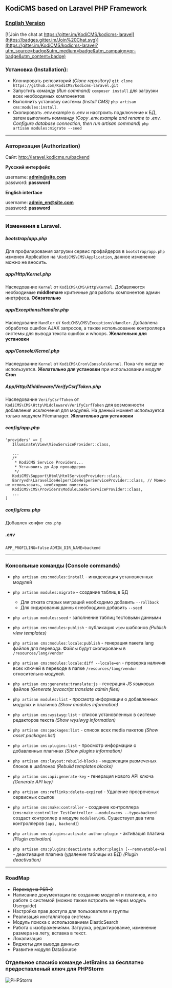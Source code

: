 ## KodiCMS based on Laravel PHP Framework 
### [English Version](https://github.com/teodorsandu/kodicms-laravel/blob/dev/README_EN.md)

[![Join the chat at https://gitter.im/KodiCMS/kodicms-laravel](https://badges.gitter.im/Join%20Chat.svg)](https://gitter.im/KodiCMS/kodicms-laravel?utm_source=badge&utm_medium=badge&utm_campaign=pr-badge&utm_content=badge)

### Установка (Installation):

 * Клонировать репозиторий *(Clone repository)* `git clone https://github.com/KodiCMS/kodicms-laravel.git`
 * Запустить команду *(Run command)* `composer install` для загрузки всех необходимых компонентов
 * Выполнить установку системы *(Install CMS)* `php artisan cms:modules:install`. 
 * Скопировать .env.example в .env и настроить подключение к БД, затем выполнить комманду *(Copy .env.example and rename to .env. Configure database connection, then run artisan command)* `php artisan modules:migrate --seed`
 
---

### Авторизация (Authorization)

Сайт: http://laravel.kodicms.ru/backend

**Русский интерфейс**

username: **admin@site.com**  
password: **password**

**English interface**

username: **admin_en@site.com**  
password: **password**

---

### Изменения в Laravel.

##### bootstrap/app.php
Для профилирования загрузки сервис профайдеров в `bootstrap/app.php` изменен Application на `\KodiCMS\CMS\Application`, 
данное изменение можно не вносить.

##### app/Http/Kernel.php
Наследование `Kernel` от `KodiCMS\CMS\Http\Kernel`. Добавляются необходимые **middlemare** критичные для работы компонентов админ инетрфеса. **Обязательно**

##### app/Exceptions/Handler.php
Наследование `Handler` от `KodiCMS\CMS\Exceptions\Handler`. Добавлена обработка ошибок AJAX запросов, а также использование 
контроллера системы для вывода текста ошибок и whoops. **Желательно для установки**

##### app/Console/Kernel.php
Наследование `Kernel` от `KodiCMS\Cron\Console\Kernel`. Пока что нигде не используется. **Желательно для установки** при использовании модуля **Cron**


##### App/Http/Middleware/VerifyCsrfToken.php
Наследование `VerifyCsrfToken` от `KodiCMS\CMS\Http\Middleware\VerifyCsrfToken` для возможности добавления исключения для модулей. На данный момент 
используется только модулем Filemanager. **Желательно для установки**

##### config/app.php

```
'providers' => [
   Illuminate\View\ViewServiceProvider::class,
   
   ...
   /*
    * KodiCMS Service Providers...
    * Установить до App провафдеров
    */
   KodiCMS\Support\Html\HtmlServiceProvider::class,
   Barryvdh\LaravelIdeHelper\IdeHelperServiceProvider::class, // Можно не использовать, необходимо очистить 
   KodiCMS\CMS\Providers\ModuleLoaderServiceProvider::class,
   ...
]
```

##### config/cms.php
Добавлен конфиг `cms.php`

##### .env
`APP_PROFILING=false`
`ADMIN_DIR_NAME=backend`

---

### Консольные команды (Console commands)

 * `php artisan cms:modules:install` - инждексация установленных модулей
 * `php artisan modules:migrate` - создание таблиц в БД
   - Для отката старых миграций необходимо добавить `--rollback`
   - Для сидирования данных необходимо добавить `--seed`

 * `php artisan modules:seed` - заполнение таблиц тестовыми данными
 
 * `php artisan cms:modules:publish` - публикация `view` шаблонов *(Publish view templates)*
 * `php artisan cms:modules:locale:publish` - генерация пакета lang файлов для перевода. Файлы будут скопированы в `/resources/lang/vendor`
 * `php artisan cms:modules:locale:diff --locale=en` - проверка наличия всех ключей в переводе в папке `/resources/lang/vendor` относительно модулей.
 * `php artisan cms:generate:translate:js` - генерация JS языковых файлов *(Generate javascript translate admin files)*
 
 * `php artisan modules:list` - просмотр информации о добавленных модулях и плагинов *(Show modules information)*
 * `php artisan cms:wysiwyg:list` - список установленных в системе редакторов текста *(Show wysiwyg information)*
 * `php artisan cms:packages:list` - список всех media пакетов *(Show asset packages list)*
 * `php artisan cms:plugins:list` - просмотр информации о добавленных плагинах *(Show plugins information)*
 
 * `php artisan cms:layout:rebuild-blocks` - индексация размеченых блоков в шаблонах *(Rebuild templates blocks)*
 * `php artisan cms:api:generate-key` - генерация нового API ключа *(Generate API key)*
 * `php artisan cms:reflinks:delete-expired` - Удаление просроченых сервисных ссылок
  
 * `php artisan cms:make:controller` - создание контроллера (`cms:make:controller TestController --module=cms --type=backend` создаст контроллер в модуле `modules\CMS`. Существует два типа контроллеров `[api, backend]`)
 
 * `php artisan cms:plugins:activate author:plugin` - активация плагина *(Plugin activation)*
 * `php artisan cms:plugins:deactivate author:plugin [--removetable=no]` - деактивация плагина (удаление таблицы из БД) *(Plugin deactivation)*

---

### RoadMap

 * ~~Переход на PSR-2~~
 * Написание документации по созданию модулей и плагинов, и по работе с системой (можно также встроить ее через модуль Userguide)
 * Настройка прав доступа для пользователя и группы
 * Реализация инсталлятора системы
 * Модуль поиска с использованием ElasticSearch
 * Работа с изображениями. Загрузка, редактирование, изменение размера на лету, вставка в текст.
 * Локализация
 * Виджеты для вывода данныхх
 * Развитие модуля DataSource

### Отдельное спасибо команде JetBrains за бесплатно предоставленый ключ для PHPStorm
![PHPStorm](https://www.jetbrains.com/phpstorm/documentation/docs/logo_phpstorm.png)
